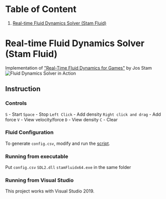 # Table of Content
1. [Real-time Fluid Dynamics Solver (Stam Fluid)](#real-time-fluid-dynamics-solver-(stam-fluid))

# Real-time Fluid Dynamics Solver (Stam Fluid)
Implementation of ["Real-Time Fluid Dynamics for Games"](https://www.dgp.toronto.edu/public_user/stam/reality/Research/pdf/GDC03.pdf) by Jos Stam
![Fluid Dynamics Solver in Action](https://github.com/hasuHasuky/GraphicsExperiment/Demo/stamFluidDemo.gif)

## Instruction
### Controls
`S` - Start
`Space` - Stop
`Left Click` - Add density
`Right click and drag` - Add force
`V` - View velocity/force
`D` - View density
`C` - Clear

### Fluid Configuration
To generate `config.csv`, modify and run the [script](https://github.com/hasuHasuky/GraphicsExperiment/fluid-config/createConfig.py).
### Running from executable
Put `config.csv` `SDL2.dll` `stamFluidx64.exe` in the same folder
### Running from Visual Studio
This project works with Visual Studio 2019.

